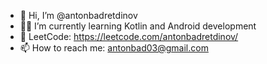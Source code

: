 - 👋 Hi, I’m @antonbadretdinov
- :technologist: I’m currently learning Kotlin and Android development
- :eyes: LeetCode: https://leetcode.com/antonbadretdinov/
- 📫 How to reach me: antonbad03@gmail.com

<!---
antonbadretdinov/antonbadretdinov is a ✨ special ✨ repository because its `README.md` (this file) appears on your GitHub profile.
You can click the Preview link to take a look at your changes.
--->
